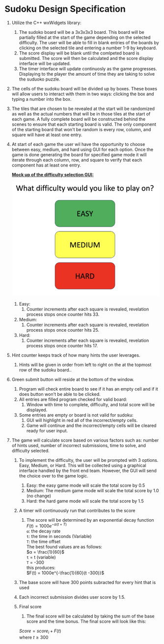 # Sudoku Design Specification

1. Utilize the C++ wxWidgets library:
    1. The sudoko board will be a 3x3x3x3 board. This board will be partially filled at the start of the game depending on the selected difficulty. The user will be able to fill in blank entries of the boards by clicking on the selected tile and entering a number 1-9 by keyboard. 
    2. The score display will be blank until the comlpeted board is submitted. The score will then be calculated and the score display interface will be updated. 
    3. The timer interface will update continuosly as the game progresses. Displaying to the player the amount of time they are taking to solve the suduoko puzzle.
2. The cells of the sudoku board will be divided up by boxes. These boxes will allow users to interact with them in two ways: clicking the box and typing a number into the box.
3. The tiles that are chosen to be revealed at the start will be randomized as well as the actual numbers that will be in those tiles at the start of each game. A fully complete board will be constructed behind the scenes to ensure that each starting board is valid. The only component of the starting board that won't be random is every row, column, and square will have at least one entry.
4. At start of each game the user wil have the opportunity to choose between easy, medium, and hard using GUI for each option. Once the game is done generating the board for specified game mode it will iterate through each column, row, and square to verify that each component has at least one entry.

    **<ins>Mock up of the difficulty selection GUI:<ins>**

    ![Difficulty](../images/difficulty.png)

    1. Easy:
        1. Counter increments after each square is revealed, revelation process stops once counter hits 33.
    2. Medium:
        1. Counter increments after each square is revealed, revelation process stops once counter hits 25.
    3. Hard:
        1. Counter increments after each square is revealed, revelation process stops once counter hits 17.
5. Hint counter keeps track of how many hints the user leverages.
    1. Hints will be given in order from left to right on the at the topmost row of the sudoku board.. 
6. Green submit button will reside at the bottom of the window.
    1. Program will check entire board to see if it has an empty cell and if it does button won't be able to be clicked.
    2. All entries are filled program checked for valid board:
        1. Window with time to complete, difficulty, and total score will be displayed. 
    3. Some entries are empty or board is not valid for sudoku:
        1. GUI will highlight in red all of the incorrect/empty cells.
        2. Game will continue and the incorrect/empty cells will be cleared ready for user input.
7. The game will calculate score based on various factors such as: number of hints used, number of incorrect submissions, time to solve, and difficulty selected.
    1. To implement the difficulty, the user will be prompted with 3 options. Easy, Medium, or Hard. This will be collected using a graphical interface handled by the front end team. However, the GUI will send the choice over to the game logic.
        1. Easy: the easy game mode will scale the total score by 0.5
        2. Medium: The medium game mode will scale the total score by 1.0 (no change)
        3. Hard: the hard game mode will scale the total score by 1.5
    2. A timer will continuously run that contributes to the score
        1. The score will be determined by an exponential decay function
            $F(t) = 1000e^{-α(t + T)}$  
            `α`: the decay rate  
            `t`: the time in seconds (Variable)  
            `T`: the time offset  
            The best found values are as follows:  
            $α = \frac{1}{60}$  
            `t` = t (variable)  
            `T` = -300  
            this produces:  
            $F(t) = 1000e^{-\frac{1}{60}(t -300)}$

    3. The base score will have 300 points subracted for every hint that is used
    4. Each incorrect submission divides user score by 1.5.
    5. Final score
        1. The final score will be calculated by taking the sum of the base score and the time bonus.
        The final score will look like this: 
        
        $Score = score_i + F(t)$  
        where $t \geq 300$
